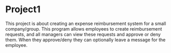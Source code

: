 # Project1
This project is about creating an expense reimbursement system
for a small company/group. This program allows employees to create reimbursement
requests, and all managers can view these requests and approve or deny them. When they approve/deny they can optionally leave a message for the employee.
